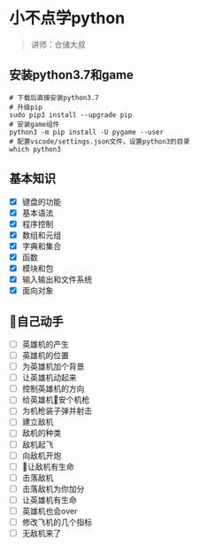 # 小不点学python
> 讲师：仓储大叔
## 安装python3.7和game
```
# 下载后直接安装python3.7
# 升级pip
sudo pip3 install --upgrade pip
# 安装game组件
python3 -m pip install -U pygame --user
# 配置vscode/settings.json文件，设置python3的目录
which python3
```
## 基本知识

- [x] 键盘的功能
- [x] 基本语法
- [x] 程序控制
- [x] 数组和元组
- [x] 字典和集合
- [x] 函数
- [x] 模块和包
- [x] 输入输出和文件系统
- [x] 面向对象

## 自己动手

- [ ] 英雄机的产生
- [ ] 英雄机的位置
- [ ] 为英雄机加个背景
- [ ] 让英雄机动起来
- [ ] 控制英雄机的方向
- [ ] 给英雄机安个机枪
- [ ] 为机枪装子弹并射击
- [ ] 建立敌机
- [ ] 敌机的种类
- [ ] 敌机起飞
- [ ] 向敌机开炮
- [ ] 让敌机有生命
- [ ] 击落敌机
- [ ] 击落敌机为你加分
- [ ] 让英雄机有生命
- [ ] 英雄机也会over
- [ ] 修改飞机的几个指标
- [ ] 无敌机来了
